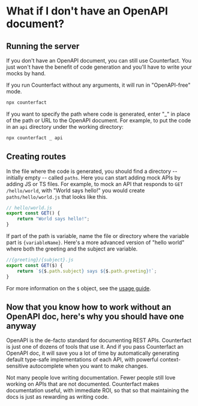 # What if I don't have an OpenAPI document?

## Running the server

If you don't have an OpenAPI document, you can still use Counterfact. You just won't have the benefit of code generation and you'll have to write your mocks by hand.

If you run Counterfact without any arguments, it will run in "OpenAPI-free" mode.

```sh
npx counterfact
```

If you want to specify the path where code is generated, enter "\_" in place of the path or URL to the OpenAPI document. For example, to put the code in an `api` directory under the working directory:

```sh
npx counterfact _ api
```

## Creating routes

In the file where the code is generated, you should find a directory -- initially empty -- called `paths`. Here you can start adding mock APIs by adding JS or TS files. For example, to mock an API that responds to `GET /hello/world`, with "World says hello!" you would create `paths/hello/world.js` that looks like this.

```js
// hello/world.js
export const GET() {
    return "World says hello!";
}
```

If part of the path is variable, name the file or directory where the variable part is `{variableName}`. Here's a more advanced version of "hello world" where both the greeting and the subject are variable.

```js
//{greeting}/{subject}.js
export const GET($) {
    return `${$.path.subject} says ${$.path.greeting}!`;
}
```

For more information on the `$` object, see the [usage guide](./usage.md).

## Now that you know how to work without an OpenAPI doc, here's why you should have one anyway

OpenAPI is the de-facto standard for documenting REST APIs. Counterfact is just one of dozens of tools that use it. And if you pass Counterfact an OpenAPI doc, it will save you a lot of time by automatically generating default type-safe implementations of each API, with powerful context-sensitive autocomplete when you want to make changes.

Not many people love writing documentation. Fewer people still love working on APIs that are not documented. Counterfact makes documentation useful, with immediate ROI, so that so that maintaining the docs is just as rewarding as writing code.
